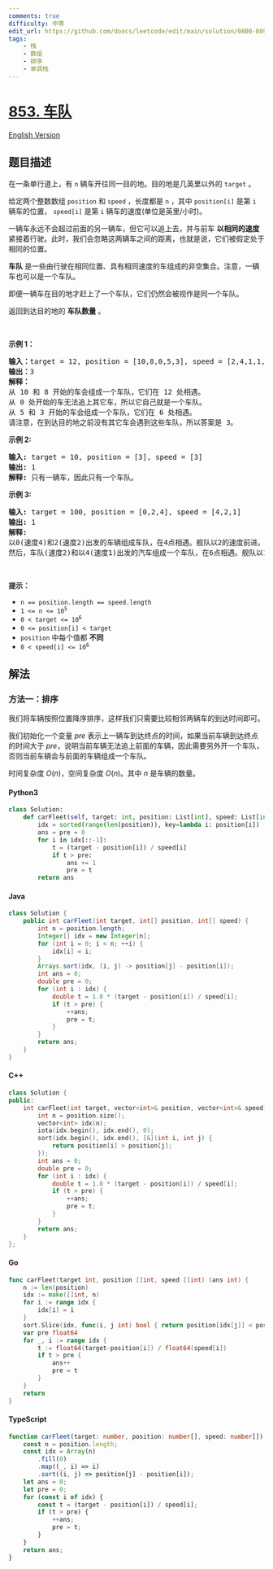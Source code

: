 ```yaml
---
comments: true
difficulty: 中等
edit_url: https://github.com/doocs/leetcode/edit/main/solution/0800-0899/0853.Car%20Fleet/README.md
tags:
    - 栈
    - 数组
    - 排序
    - 单调栈
---
```


<!-- problem:start -->

# [853. 车队](https://leetcode.cn/problems/car-fleet)

[English Version](/solution/0800-0899/0853.Car%20Fleet/README_EN.md)

## 题目描述

<!-- description:start -->

<p>在一条单行道上，有 <code>n</code> 辆车开往同一目的地。目的地是几英里以外的&nbsp;<code>target</code>&nbsp;。</p>

<p>给定两个整数数组&nbsp;<code>position</code>&nbsp;和&nbsp;<code>speed</code>&nbsp;，长度都是 <code>n</code> ，其中&nbsp;<code>position[i]</code>&nbsp;是第 <code>i</code> 辆车的位置，&nbsp;<code>speed[i]</code>&nbsp;是第 <code>i</code> 辆车的速度(单位是英里/小时)。</p>

<p>一辆车永远不会超过前面的另一辆车，但它可以追上去，并与前车 <strong>以相同的速度</strong> 紧接着行驶。此时，我们会忽略这两辆车之间的距离，也就是说，它们被假定处于相同的位置。</p>

<p><strong>车队</strong><em>&nbsp;</em>是一些由行驶在相同位置、具有相同速度的车组成的非空集合。注意，一辆车也可以是一个车队。</p>

<p>即便一辆车在目的地才赶上了一个车队，它们仍然会被视作是同一个车队。</p>

<p>返回到达目的地的 <strong>车队数量</strong> 。</p>

<p>&nbsp;</p>

<p><strong>示例 1：</strong></p>

<pre>
<strong>输入：</strong>target = 12, position = [10,8,0,5,3], speed = [2,4,1,1,3]
<strong>输出：</strong>3
<strong>解释：</strong>
从 10 和 8 开始的车会组成一个车队，它们在 12 处相遇。
从 0 处开始的车无法追上其它车，所以它自己就是一个车队。
从 5 和 3 开始的车会组成一个车队，它们在 6 处相遇。
请注意，在到达目的地之前没有其它车会遇到这些车队，所以答案是 3。
</pre>

<p><strong>示例 2:</strong></p>

<pre>
<strong>输入:</strong> target = 10, position = [3], speed = [3]
<strong>输出:</strong> 1
<strong>解释:</strong> 只有一辆车，因此只有一个车队。
</pre>

<p><strong>示例 3:</strong></p>

<pre>
<strong>输入:</strong> target = 100, position = [0,2,4], speed = [4,2,1]
<strong>输出:</strong> 1
<strong>解释:</strong>
以0(速度4)和2(速度2)出发的车辆组成车队，在4点相遇。舰队以2的速度前进。
然后，车队(速度2)和以4(速度1)出发的汽车组成一个车队，在6点相遇。舰队以1的速度前进，直到到达目标。</pre>

<p>&nbsp;</p>

<p><strong>提示：</strong></p>

<ul>
	<li><code>n == position.length == speed.length</code></li>
	<li><code>1 &lt;= n &lt;= 10<sup>5</sup></code></li>
	<li><code>0 &lt; target &lt;= 10<sup>6</sup></code></li>
	<li><code>0 &lt;= position[i] &lt; target</code></li>
	<li><code>position</code>&nbsp;中每个值都 <strong>不同</strong></li>
	<li><code>0 &lt; speed[i] &lt;= 10<sup>6</sup></code></li>
</ul>

<!-- description:end -->

## 解法

<!-- solution:start -->

### 方法一：排序

我们将车辆按照位置降序排序，这样我们只需要比较相邻两辆车的到达时间即可。

我们初始化一个变量 $pre$ 表示上一辆车到达终点的时间，如果当前车辆到达终点的时间大于 $pre$，说明当前车辆无法追上前面的车辆，因此需要另外开一个车队，否则当前车辆会与前面的车辆组成一个车队。

时间复杂度 $O(n)$，空间复杂度 $O(n)$。其中 $n$ 是车辆的数量。

<!-- tabs:start -->

#### Python3

```python
class Solution:
    def carFleet(self, target: int, position: List[int], speed: List[int]) -> int:
        idx = sorted(range(len(position)), key=lambda i: position[i])
        ans = pre = 0
        for i in idx[::-1]:
            t = (target - position[i]) / speed[i]
            if t > pre:
                ans += 1
                pre = t
        return ans
```

#### Java

```java
class Solution {
    public int carFleet(int target, int[] position, int[] speed) {
        int n = position.length;
        Integer[] idx = new Integer[n];
        for (int i = 0; i < n; ++i) {
            idx[i] = i;
        }
        Arrays.sort(idx, (i, j) -> position[j] - position[i]);
        int ans = 0;
        double pre = 0;
        for (int i : idx) {
            double t = 1.0 * (target - position[i]) / speed[i];
            if (t > pre) {
                ++ans;
                pre = t;
            }
        }
        return ans;
    }
}
```

#### C++

```cpp
class Solution {
public:
    int carFleet(int target, vector<int>& position, vector<int>& speed) {
        int n = position.size();
        vector<int> idx(n);
        iota(idx.begin(), idx.end(), 0);
        sort(idx.begin(), idx.end(), [&](int i, int j) {
            return position[i] > position[j];
        });
        int ans = 0;
        double pre = 0;
        for (int i : idx) {
            double t = 1.0 * (target - position[i]) / speed[i];
            if (t > pre) {
                ++ans;
                pre = t;
            }
        }
        return ans;
    }
};
```

#### Go

```go
func carFleet(target int, position []int, speed []int) (ans int) {
	n := len(position)
	idx := make([]int, n)
	for i := range idx {
		idx[i] = i
	}
	sort.Slice(idx, func(i, j int) bool { return position[idx[j]] < position[idx[i]] })
	var pre float64
	for _, i := range idx {
		t := float64(target-position[i]) / float64(speed[i])
		if t > pre {
			ans++
			pre = t
		}
	}
	return
}
```

#### TypeScript

```ts
function carFleet(target: number, position: number[], speed: number[]): number {
    const n = position.length;
    const idx = Array(n)
        .fill(0)
        .map((_, i) => i)
        .sort((i, j) => position[j] - position[i]);
    let ans = 0;
    let pre = 0;
    for (const i of idx) {
        const t = (target - position[i]) / speed[i];
        if (t > pre) {
            ++ans;
            pre = t;
        }
    }
    return ans;
}
```

<!-- tabs:end -->

<!-- solution:end -->

<!-- problem:end -->
